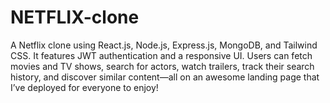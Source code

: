 # NETFLIX-clone
A Netflix clone using React.js, Node.js, Express.js, MongoDB, and Tailwind CSS. It features JWT authentication and a responsive UI. Users can fetch movies and TV shows, search for actors, watch trailers, track their search history, and discover similar content—all on an awesome landing page that I’ve deployed for everyone to enjoy!
